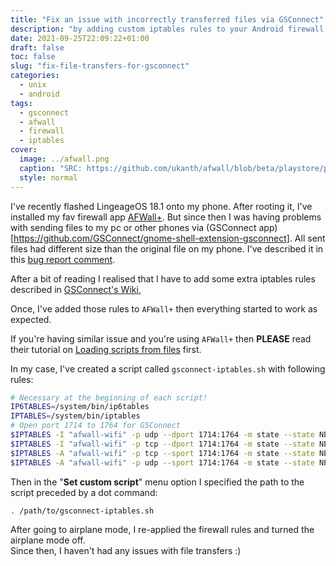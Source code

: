 ```yaml
---
title: "Fix an issue with incorrectly transferred files via GSConnect"
description: "by adding custom iptables rules to your Android firewall app"
date: 2021-09-25T22:09:22+01:00
draft: false
toc: false
slug: "fix-file-transfers-for-gsconnect"
categories:
  - unix
  - android
tags:
  - gsconnect
  - afwall
  - firewall
  - iptables
cover:
  image: ../afwall.png
  caption: "SRC: https://github.com/ukanth/afwall/blob/beta/playstore/playstore.png"
  style: normal
---
```


I've recently flashed LingeageOS 18.1 onto my phone. After rooting it, I've installed 
my fav firewall app [AFWall+](https://github.com/ukanth/afwall).
But since then I was having problems with sending files to my pc or other phones via
(GSConnect app)[https://github.com/GSConnect/gnome-shell-extension-gsconnect].
All sent files had different size than the original file on my phone.
I've described it in this [bug report comment](https://github.com/GSConnect/gnome-shell-extension-gsconnect/issues/1157#issuecomment-927181929).

After a bit of reading I realised that I have to add some extra iptables rules 
described in [GSConnect's Wiki](https://github.com/GSConnect/gnome-shell-extension-gsconnect/wiki/Help#iptables), 

Once, I've added those rules to `AFWall+` then everything started to work as expected.

If you're having similar issue and you're using `AFWall+` then **PLEASE** read their 
tutorial on [Loading scripts from files](https://github.com/ukanth/afwall/wiki/CustomScripts#loading-scripts-from-files) first. 

In my case, I've created a script called `gsconnect-iptables.sh` with following rules:

```bash
# Necessary at the beginning of each script!
IP6TABLES=/system/bin/ip6tables
IPTABLES=/system/bin/iptables
# Open port 1714 to 1764 for GSConnect
$IPTABLES -I "afwall-wifi" -p udp --dport 1714:1764 -m state --state NEW,ESTABLISHED -j ACCEPT
$IPTABLES -I "afwall-wifi" -p tcp --dport 1714:1764 -m state --state NEW,ESTABLISHED -j ACCEPT
$IPTABLES -A "afwall-wifi" -p tcp --sport 1714:1764 -m state --state NEW,ESTABLISHED -j ACCEPT
$IPTABLES -A "afwall-wifi" -p udp --sport 1714:1764 -m state --state NEW,ESTABLISHED -j ACCEPT
```

Then in the "**Set custom script**" menu option I specified the path to the script 
preceded by a dot command:

```bash
. /path/to/gsconnect-iptables.sh
```

After going to airplane mode, I re-applied the firewall rules and turned the airplane 
mode off.  
Since then, I haven't had any issues with file transfers :)

